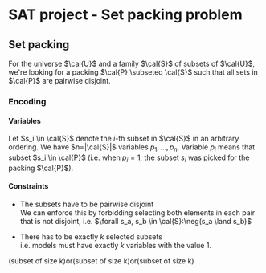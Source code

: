 # SAT project - Set packing problem

## Set packing

For the universe $\cal{U}$ and a family $\cal{S}$ of subsets of $\cal{U}$,
we're looking for a packing $\cal{P} \subseteq \cal{S}$ such that all sets
in $\cal{P}$ are pairwise disjoint.

### Encoding

#### Variables

Let $s_i \in \cal{S}$ denote the $i$-th subset in $\cal{S}$ in an arbitrary
ordering. We have $n=|\cal{S}|$ variables $p_1, ..., p_n$.
Variable $p_i$ means that subset $s_i \in \cal{P}$
(i.e. when $p_i=1$, the subset $s_i$ was picked for the packing $\cal{P}$). 

#### Constraints

- The subsets have to be pairwise disjoint  
We can enforce this by forbidding selecting both elements in each pair that is not disjoint, i.e.
$\forall s_a, s_b \in \cal{S}:\neg(s_a \land s_b)$


- There has to be exactly $k$ selected subsets  
i.e. models must have exactly $k$ variables with the value $1$.

(subset of size k)or(subset of size k)or(subset of size k)